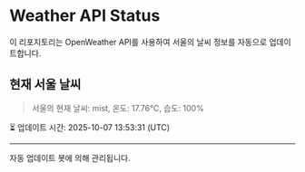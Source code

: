 
# Weather API Status

이 리포지토리는 OpenWeather API를 사용하여 서울의 날씨 정보를 자동으로 업데이트합니다.

## 현재 서울 날씨
> 서울의 현재 날씨: mist, 온도: 17.76°C, 습도: 100%

⏳ 업데이트 시간: 2025-10-07 13:53:31 (UTC)

---
자동 업데이트 봇에 의해 관리됩니다.
